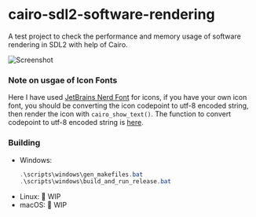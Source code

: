 # cairo-sdl2-software-rendering
A test project to check the performance and memory usage of software rendering in SDL2 with help of Cairo.

![Screenshot](screenshots/RocketRacoon.png)

### Note on usgae of Icon Fonts
Here I have used [JetBrains Nerd Font](assets/fonts) for icons, if you have your own icon font, you should be converting the icon codepoint to utf-8 encoded string, then render the icon with `cairo_show_text()`. The function to convert codepoint to utf-8 encoded string is [here](https://github.com/Eessh/cairo-sdl2-software-rendering/blob/090b5b881cfaab88c935365b4c422b2be1ab3f7b/main.c#L61).

### Building
- Windows:
  ```powershell
  .\scripts\windows\gen_makefiles.bat
  .\scripts\windows\build_and_run_release.bat
  ```
- Linux:
  🚧 WIP
- macOS:
  🚧 WIP
